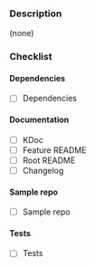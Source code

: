 ### Description

(none)

### Checklist

#### Dependencies

- [ ] Dependencies

#### Documentation

- [ ] KDoc
- [ ] Feature README
- [ ] Root README
- [ ] Changelog

#### Sample repo

- [ ] Sample repo

#### Tests

- [ ] Tests
